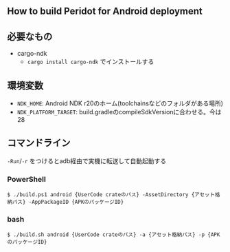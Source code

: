 How to build Peridot for Android deployment
---

## 必要なもの

- cargo-ndk
  - `cargo install cargo-ndk` でインストールする

## 環境変数

- `NDK_HOME`: Android NDK r20のホーム(toolchainsなどのフォルダがある場所)
- `NDK_PLATFORM_TARGET`: build.gradleのcompileSdkVersionに合わせる。今は28

## コマンドライン

`-Run`/`-r` をつけるとadb経由で実機に転送して自動起動する

### PowerShell

```
$ ./build.ps1 android {UserCode crateのパス} -AssetDirectory {アセット格納パス} -AppPackageID {APKのパッケージID}
```

### bash

```
$ ./build.sh android {UserCode crateのパス} -a {アセット格納パス} -p {APKのパッケージID}
```
